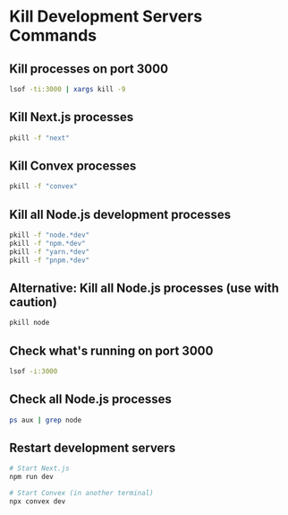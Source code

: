# Kill Development Servers Commands

## Kill processes on port 3000
```bash
lsof -ti:3000 | xargs kill -9
```

## Kill Next.js processes
```bash
pkill -f "next"
```

## Kill Convex processes
```bash
pkill -f "convex"
```

## Kill all Node.js development processes
```bash
pkill -f "node.*dev"
pkill -f "npm.*dev" 
pkill -f "yarn.*dev"
pkill -f "pnpm.*dev"
```

## Alternative: Kill all Node.js processes (use with caution)
```bash
pkill node
```

## Check what's running on port 3000
```bash
lsof -i:3000
```

## Check all Node.js processes
```bash
ps aux | grep node
```

## Restart development servers
```bash
# Start Next.js
npm run dev

# Start Convex (in another terminal)
npx convex dev
```
